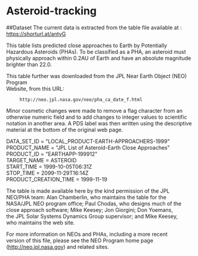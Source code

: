 # Asteroid-tracking

##Dataset 
The current data is extracted from the table file available at : https://shorturl.at/antyG

This table lists predicted close approaches to Earth by Potentially Hazardous Asteroids (PHAs). To be classified as a PHA, an asteroid must physically approach within 0.2AU of Earth and have an absolute magnitude brighter than 22.0.                          
                                                                              
This table further was downloaded from the JPL Near Earth Object (NEO) Program              
Website, from this URL:                                                     
                                                                              
         http://neo.jpl.nasa.gov/neo/pha_ca_date_f.html                       
                                                                              
Minor cosmetic changes were made to remove a flag character from an otherwise numeric field and to add changes to integer values to scientific notation in another area. A PDS label was then written using the descriptive material at the bottom of the original web page.                                                

DATA_SET_ID           = "LOCAL_PRODUCT-EARTH-APPROACHERS-1999"                
PRODUCT_NAME          = "JPL List of Asteroid-Earth Close Approaches"         
PRODUCT_ID            = "EARTHAPP-199912"                                     
TARGET_NAME           = ASTEROID                                              
START_TIME            = 1999-10-05T06:31Z                                     
STOP_TIME             = 2099-11-29T16:14Z                                     
PRODUCT_CREATION_TIME = 1999-11-19                  

 The table is made available here by the kind permission of the JPL          
  NEO/PHA team: Alan Chamberlin, who maintains the table for the              
  NASA/JPL NEO program office; Paul Chodas, who designs much of the           
  close approach software; Mike Keesey; Jon Giorgini; Don Yoemans,            
  the JPL Solar Systems Dynamics Group supervisor; and Mike Keesey,           
  who maintains the web site.                                                 
                                                                              
  For more information on NEOs and PHAs, including a more recent              
  version of this file, please see the NEO Program home page                  
  (http://neo.jpl.nasa.gov) and related sites.


